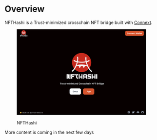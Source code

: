 # Overview

NFTHashi is a Trust-minimized crosschain NFT bridge built with [Connext](https://www.connext.network).

<figure><img src=".gitbook/assets/Screen Shot 2022-11-21 at 22.02.19.png" alt=""><figcaption><p>NFTHashi</p></figcaption></figure>

More content is coming in the next few days
